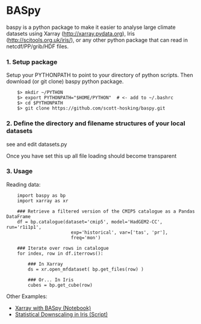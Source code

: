 # BASpy

baspy is a python package to make it easier to analyse large climate datasets
using Xarray (http://xarray.pydata.org), Iris (http://scitools.org.uk/iris/), 
or any other python package that can read in netcdf/PP/grib/HDF files.

### 1. Setup package

Setup your PYTHONPATH to point to your directory of python scripts.  Then 
download (or git clone) baspy python package.

```
    $> mkdir ~/PYTHON
    $> export PYTHONPATH="$HOME/PYTHON"  # <- add to ~/.bashrc
    $> cd $PYTHONPATH
    $> git clone https://github.com/scott-hosking/baspy.git
```

### 2. Define the directory and filename structures of your local datasets

see and edit datasets.py

Once you have set this up all file loading should become transparent

### 3. Usage

Reading data:

```
    import baspy as bp
    import xarray as xr

    ### Retrieve a filtered version of the CMIP5 catalogue as a Pandas DataFrame
    df = bp.catalogue(dataset='cmip5', model='HadGEM2-CC', run='r1i1p1', 
                        exp='historical', var=['tas', 'pr'], 
                        freq='mon')

    ### Iterate over rows in catalogue
    for index, row in df.iterrows():

        ### In Xarray
        ds = xr.open_mfdataset( bp.get_files(row) )

        ### Or... In Iris
        cubes = bp.get_cube(row)
```

Other Examples: 
* [Xarray with BASpy (Notebook)](https://github.com/scott-hosking/baspy/blob/master/examples/xarray_examples.ipynb)
* [Statistical Downscaling in Iris (Script)](https://github.com/scott-hosking/baspy/blob/master/examples/statistical_downscaling.py)
